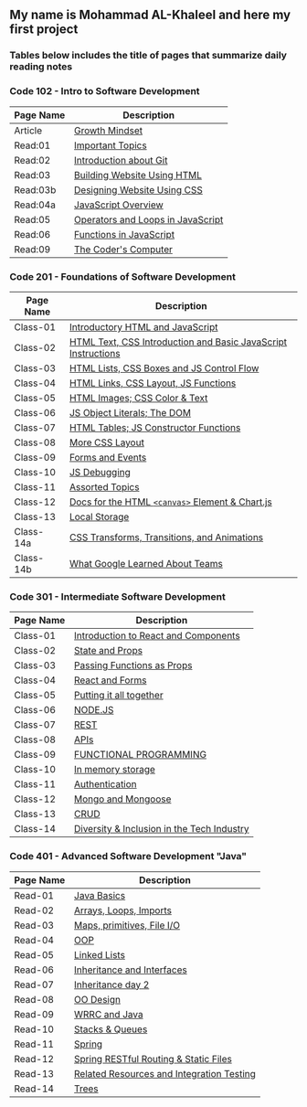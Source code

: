 ## **My name is Mohammad AL-Khaleel and here my first project**

### **Tables below includes the title of pages that summarize daily reading notes**
       
       
### **Code 102 - Intro to Software Development**

| **Page Name** | **Description** |
| -----------   | --------------- |
| Article       |[Growth Mindset](https://malkhaleel88.github.io/reading-notes/Article)                   |
| Read:01       |[Important Topics](https://malkhaleel88.github.io/reading-notes/Read:01)                 |
| Read:02       |[Introduction about Git](https://malkhaleel88.github.io/reading-notes/Read:02)           |
| Read:03       |[Building Website Using HTML](https://malkhaleel88.github.io/reading-notes/Read:03)      |
| Read:03b      |[Designing Website Using CSS](https://malkhaleel88.github.io/reading-notes/Read:03b)     |
| Read:04a      |[JavaScript Overview](https://malkhaleel88.github.io/reading-notes/Read:04a)             |
| Read:05       |[Operators and Loops in JavaScript](https://malkhaleel88.github.io/reading-notes/Read:05)|
| Read:06       |[Functions in JavaScript](https://malkhaleel88.github.io/reading-notes/Read:06)          |
| Read:09       |[The Coder's Computer](https://malkhaleel88.github.io/reading-notes/Read:09)             |




### **Code 201 - Foundations of Software Development**

| **Page Name**   | **Description** |
| -----------     | --------------- |
| Class-01        |[Introductory HTML and JavaScript](https://malkhaleel88.github.io/reading-notes/Class-01)|
| Class-02        |[HTML Text, CSS Introduction and Basic JavaScript Instructions](https://malkhaleel88.github.io/reading-notes/Class-02)|
| Class-03        |[HTML Lists, CSS Boxes and JS Control Flow](https://malkhaleel88.github.io/reading-notes/Class-03)|
| Class-04        |[HTML Links, CSS Layout, JS Functions](https://malkhaleel88.github.io/reading-notes/Class-04)|
| Class-05        |[HTML Images; CSS Color & Text](https://malkhaleel88.github.io/reading-notes/Class-05)|
| Class-06        |[JS Object Literals; The DOM](https://malkhaleel88.github.io/reading-notes/Class-06)|
| Class-07        |[HTML Tables; JS Constructor Functions](https://malkhaleel88.github.io/reading-notes/Class-07)|
| Class-08        |[More CSS Layout](https://malkhaleel88.github.io/reading-notes/Class-08)|
| Class-09        |[Forms and Events](https://malkhaleel88.github.io/reading-notes/Class-09)|
| Class-10        |[JS Debugging](https://malkhaleel88.github.io/reading-notes/Class-10)|
| Class-11        |[Assorted Topics](https://malkhaleel88.github.io/reading-notes/Class-11)|
| Class-12        |[Docs for the HTML `<canvas>` Element & Chart.js](https://malkhaleel88.github.io/reading-notes/Class-12)|
| Class-13        |[Local Storage](https://malkhaleel88.github.io/reading-notes/Class-13)|
| Class-14a       |[CSS Transforms, Transitions, and Animations](https://malkhaleel88.github.io/reading-notes/Class-14a)|
| Class-14b       |[What Google Learned About Teams](https://malkhaleel88.github.io/reading-notes/Class-14b)|




### **Code 301 - Intermediate Software Development**

| **Page Name**   | **Description** |
| -----------     | --------------- |
| Class-01        |[Introduction to React and Components](https://malkhaleel88.github.io/reading-notes/Reading-01)|
| Class-02        |[State and Props](https://malkhaleel88.github.io/reading-notes/Reading-02)|
| Class-03        |[Passing Functions as Props](https://malkhaleel88.github.io/reading-notes/Reading-03)|
| Class-04        |[React and Forms](https://malkhaleel88.github.io/reading-notes/Reading-04)|
| Class-05        |[Putting it all together](https://malkhaleel88.github.io/reading-notes/Reading-05)|
| Class-06        |[NODE.JS](https://malkhaleel88.github.io/reading-notes/Reading-06)|
| Class-07        |[REST](https://malkhaleel88.github.io/reading-notes/Reading-07)|
| Class-08        |[APIs](https://malkhaleel88.github.io/reading-notes/Reading-08)|
| Class-09        |[FUNCTIONAL PROGRAMMING](https://malkhaleel88.github.io/reading-notes/Reading-09)|
| Class-10        |[In memory storage](https://malkhaleel88.github.io/reading-notes/Reading-10)|
| Class-11        |[Authentication](https://malkhaleel88.github.io/reading-notes/Reading-11)|
| Class-12        |[Mongo and Mongoose](https://malkhaleel88.github.io/reading-notes/Reading-12)|
| Class-13        |[CRUD](https://malkhaleel88.github.io/reading-notes/Reading-13)|
| Class-14        |[Diversity & Inclusion in the Tech Industry](https://malkhaleel88.github.io/reading-notes/Reading-14)|




### **Code 401 - Advanced Software Development "Java"**

| **Page Name**   | **Description** |
| -----------     | --------------- |
| Read-01        |[Java Basics](https://malkhaleel88.github.io/reading-notes/Read-01)|
| Read-02        |[Arrays, Loops, Imports](https://malkhaleel88.github.io/reading-notes/Read-02)|
| Read-03        |[Maps, primitives, File I/O](https://malkhaleel88.github.io/reading-notes/Read-03)|
| Read-04        |[OOP](https://malkhaleel88.github.io/reading-notes/Read-04)|
| Read-05        |[Linked Lists](https://malkhaleel88.github.io/reading-notes/Read-05)|
| Read-06        |[Inheritance and Interfaces](https://malkhaleel88.github.io/reading-notes/Read-06)|
| Read-07        |[Inheritance day 2](https://malkhaleel88.github.io/reading-notes/Read-07)|
| Read-08        |[OO Design](https://malkhaleel88.github.io/reading-notes/Read-08)|
| Read-09        |[WRRC and Java](https://malkhaleel88.github.io/reading-notes/Read-09)|
| Read-10        |[Stacks & Queues](https://malkhaleel88.github.io/reading-notes/Read-10)|
| Read-11        |[Spring](https://malkhaleel88.github.io/reading-notes/Read-11)|
| Read-12        |[Spring RESTful Routing & Static Files](https://malkhaleel88.github.io/reading-notes/Read-12)|
| Read-13        |[Related Resources and Integration Testing](https://malkhaleel88.github.io/reading-notes/Read-13)|
| Read-14        |[Trees](https://malkhaleel88.github.io/reading-notes/Read-14)|